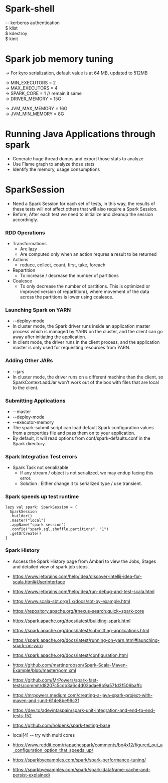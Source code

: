 # Spark-shell

 -- kerberos authentication  \
    $ klist \
    $ kdestroy \
    $ kinit

# Spark job memory tuning

-> For kyro serialization, default value is at 64 MB, updated to 512MB

-> MIN_EXECUTORS = 2 \
-> MAX_EXECUTORS = 4 \
-> SPARK_CORE = 1  // remain it same \
-> DRIVER_MEMORY = 15G

-> JVM_MAX_MEMORY = 16G \
-> JVM_MIN_MEMORY = 8G


# Running Java Applications through spark

  - Generate huge thread dumps and export those stats to analyze
  - Use Flame graph to analyze those stats
  - Identify the memory, usage consumptions


# SparkSession
 
  - Need a Spark Session for each set of tests, in this way, the results of these tests will not affect others that will also require a Spark Session.
  - Before, After each test we need to initialize and cleanup the session accordingly.

### RDD Operations
  - Transformations
    - Are lazy
    - Are computed only when an action requres a result to be returned
  - Actions
    - reduce, collect, count, first, take, foreach
  - Repartition 
    - To increase / decrease the number of partitions
  - Coalesce
    - To only decrease the number of partitions. This is optimized or improved version of repartition(), where movement of the data across the partitions is lower using coalesce.
  
### Launching Spark on YARN

  - --deploy-mode
  - In cluster mode, the Spark driver runs inside an application master process which is managed by YARN on the cluster, and the client can go away after initiating the application.
  - In client mode, the driver runs in the client process, and the application master is only used for requesting resources from YARN.

### Adding Other JARs
  - --jars
  - In cluster mode, the driver runs on a different machine than the client, so SparkContext.addJar won't work out of the box with files that are local to the client.


### Submitting Applications
  - --master
  - --deploy-mode
  - --executor-memory
  - The spark-submit script can load default Spark configuration values from a properties file and pass them on to your application. 
  - By default, it will read options from conf/spark-defaults.conf in the Spark directory.

### Spark Integration Test errors
  - Spark Task not serializable
    - If any stream / object is not serialized, we may endup facing this error.
    - Solution : Either change it to serialized type / use transient.

### Spark speeds up test runtime
    lazy val spark: SparkSession = {
      SparkSession
      .builder()
      .master("local")
      .appName("spark session")
      .config("spark.sql.shuffle.partitions", "1")
      .getOrCreate()
    }

### Spark History
   - Access the Spark History page from Ambari to view the Jobs, Stages and detailed view of spark job steps.
   

 - https://www.jetbrains.com/help/idea/discover-intellij-idea-for-scala.html#UserInterface
 - https://www.jetbrains.com/help/idea/run-debug-and-test-scala.html

 - https://www.scala-sbt.org/1.x/docs/sbt-by-example.html
 - https://repository.apache.org/#nexus-search;quick~spark-core
 
 - https://spark.apache.org/docs/latest/building-spark.html
 - https://spark.apache.org/docs/latest/submitting-applications.html
 - https://spark.apache.org/docs/latest/running-on-yarn.html#launching-spark-on-yarn 
 - https://spark.apache.org/docs/latest/configuration.html

 - https://github.com/martinprobson/Spark-Scala-Maven-Example/blob/master/pom.xml
 - https://github.com/MrPowers/spark-fast-tests/commit/d8207c5cdb3a6c4d03adae8b9a571d3f506baffc
 - https://mrpowers.medium.com/creating-a-java-spark-project-with-maven-and-junit-614e8be96c3f

 - https://dev.to/adevintaspain/spark-unit-integration-and-end-to-end-tests-f52
 - https://github.com/holdenk/spark-testing-base
 - local[4] -- try with multi cores
 - https://www.reddit.com/r/apachespark/comments/bo4x12/figured_out_a_configuration_option_that_speeds_up/
 - https://sparkbyexamples.com/spark/spark-performance-tuning/
 - https://sparkbyexamples.com/spark/spark-dataframe-cache-and-persist-explained/